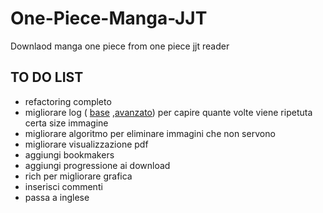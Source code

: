 # One-Piece-Manga-JJT

Downlaod manga one piece from one piece jjt reader

## TO DO LIST
- refactoring completo
- migliorare log ( [base](https://www.youtube.com/watch?v=-ARI4Cz-awo&list=PLMdgUBu5wWKxObYWmWbwxDhlBXqUObLNY&index=1) 
  ,[avanzato](https://www.youtube.com/watch?v=jxmzY9soFXg&list=PLMdgUBu5wWKxObYWmWbwxDhlBXqUObLNY&index=3)) per capire quante volte viene ripetuta certa size immagine
- migliorare algoritmo  per eliminare immagini che non servono
- migliorare visualizzazione pdf
- aggiungi bookmakers
- aggiungi progressione ai download
- rich per migliorare grafica
- inserisci commenti
- passa a inglese
